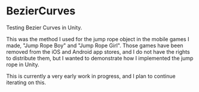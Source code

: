 # BezierCurves
Testing Bezier Curves in Unity.

This was the method I used for the jump rope object in the mobile games I made, "Jump Rope Boy" and "Jump Rope Girl".
Those games have been removed from the iOS and Android app stores, and I do not have the rights to distribute them, but I wanted to demonstrate how I implemented the jump rope in Unity.

This is currently a very early work in progress, and I plan to continue iterating on this.
